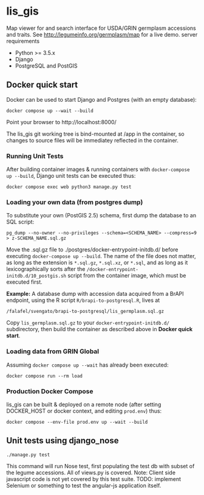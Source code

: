 # lis_gis
Map viewer for and search interface for USDA/GRIN germplasm accessions and traits. See http://legumeinfo.org/germplasm/map for a live demo.
server requirements
* Python >= 3.5.x
* Django
* PostgreSQL and PostGIS

## Docker quick start

Docker can be used to start Django and Postgres (with an empty database):

```
docker compose up --wait --build
```

Point your browser to http://localhost:8000/

The lis_gis git working tree is bind-mounted at /app in the container, so changes to source files will be immediatey reflected in the container.

### Running Unit Tests

After building container images & running containers with `docker-compose up --build`, Django unit tests can be executed thus:

```
docker compose exec web python3 manage.py test
```

### Loading your own data (from postgres dump)

To substitute your own (PostGIS 2.5) schema, first dump the database to an SQL script:

```
pg_dump --no-owner --no-privileges --schema=<SCHEMA_NAME> --compress=9 > z-SCHEMA_NAME.sql.gz

```

Move the .sql.gz file to ./postgres/docker-entrypoint-initdb.d/ before executing `docker-compose up --build`.
The name of the file does not matter, as long as the extension is `*.sql.gz`, `*.sql.xz`, or `*.sql`, and as long as it lexicographically sorts after the `/docker-entrypoint-initdb.d/10_postgis.sh` script from the container image, which must be executed first.

**Example:** A database dump with accession data acquired from a BrAPI endpoint, using the R script `R/brapi-to-postgresql.R`,  lives at
```
/falafel/svengato/brapi-to-postgresql/lis_germplasm.sql.gz
```
Copy `lis_germplasm.sql.gz` to your `docker-entrypoint-initdb.d/` subdirectory, then build the container as described above in **Docker quick start**.

### Loading data from GRIN Global

Assuming `docker compose up --wait` has already been executed:

```
docker compose run --rm load
```

### Production Docker Compose

lis_gis can be built & deployed on a remote node (after setting DOCKER_HOST or docker context, and editing `prod.env`) thus:

```
docker compose --env-file prod.env up --wait --build
```

## Unit tests using django_nose


```./manage.py test```

This command will run Nose test, first populating the test db with subset of the legume accessions. All of views.py is covered. Note: Client side javascript code is not yet covered by this test suite. TODO: implement Selenium or something to test the angular-js application itself.

